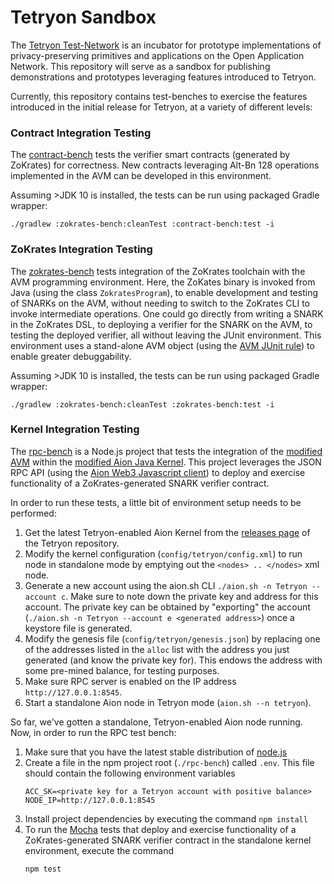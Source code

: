 # Tetryon Sandbox

The [Tetryon Test-Network](https://github.com/aionnetwork/tetryon) is an incubator for prototype implementations of privacy-preserving primitives and applications on the Open Application Network. This repository will serve as a sandbox for publishing demonstrations and prototypes leveraging features introduced to Tetryon.  

Currently, this repository contains test-benches to exercise the features introduced in the initial release for Tetryon, at a variety of different levels:  

### Contract Integration Testing

The [contract-bench](https://github.com/aionnetwork/tetryon-bench/tree/master/contract-bench) tests the verifier smart contracts (generated by ZoKrates) for correctness. New contracts leveraging Alt-Bn 128 operations implemented in the AVM can be developed in this environment.  

Assuming >JDK 10 is installed, the tests can be run using packaged Gradle wrapper: 
```
./gradlew :zokrates-bench:cleanTest :contract-bench:test -i
```

### ZoKrates Integration Testing

The [zokrates-bench](https://github.com/aionnetwork/tetryon-bench/tree/master/zokrates-bench) tests integration of the ZoKrates toolchain with the AVM programming environment. Here, the ZoKates binary is invoked from Java (using the class `ZokratesProgram`), to enable development and testing of SNARKs on the AVM, without needing to switch to the ZoKrates CLI to invoke intermediate operations. One could go directly from writing a SNARK in the ZoKrates DSL, to deploying a verifier for the SNARK on the AVM, to testing the deployed verifier, all without leaving the JUnit environment. This environment uses a stand-alone AVM object (using the [AVM JUnit rule](https://blog.aion.network/debugging-avm-contracts-4a3256e86221)) to enable greater debuggability.  

Assuming >JDK 10 is installed, the tests can be run using packaged Gradle wrapper: 
```
./gradlew :zokrates-bench:cleanTest :zokrates-bench:test -i
```

### Kernel Integration Testing

The [rpc-bench](https://github.com/aionnetwork/tetryon-bench/tree/master/rpc-bench) is a Node.js project that tests the integration of the [modified AVM](https://github.com/ali-sharif/avm) within the [modified Aion Java Kernel](https://github.com/aionnetwork/aion/tree/tetryon). This project leverages the JSON RPC API (using the [Aion Web3 Javascript client](https://www.npmjs.com/package/aion-web3)) to deploy and exercise functionality of a  ZoKrates-generated SNARK verifier contract. 

In order to run these tests, a little bit of environment setup needs to be performed: 

1. Get the latest Tetryon-enabled Aion Kernel from the [releases page](https://github.com/aionnetwork/tetryon/releases) of the Tetryon repository. 
2. Modify the kernel configuration (`config/tetryon/config.xml`) to run node in standalone mode by emptying out the `<nodes> .. </nodes>` xml node.
3. Generate a new account using the aion.sh CLI `./aion.sh -n Tetryon --account c`. Make sure to note down the private key and address for this account. The private key can be obtained by "exporting" the account (`./aion.sh -n Tetryon --account e <generated address>`) once a keystore file is generated.
4. Modify the genesis file (`config/tetryon/genesis.json`) by replacing one of the addresses listed in the `alloc` list with the address you just generated (and know the private key for). This endows the address with some pre-mined balance, for testing purposes.
5. Make sure RPC server is enabled on the IP address `http://127.0.0.1:8545`.  
6. Start a standalone Aion node in Tetryon mode (`aion.sh --n tetryon`).

So far, we've gotten a standalone, Tetryon-enabled Aion node running. Now, in order to run the RPC test bench: 

1. Make sure that you have the latest stable distribution of [node.js](https://github.com/nvm-sh/nvm)
2. Create a file in the npm project root (`./rpc-bench`) called `.env`. This file should contain the following environment variables
    ```
    ACC_SK=<private key for a Tetryon account with positive balance>
    NODE_IP=http://127.0.0.1:8545
    ```
3. Install project dependencies by executing the command `npm install`
4. To run the [Mocha](https://mochajs.org/) tests that deploy and exercise functionality of a ZoKrates-generated SNARK verifier contract in the standalone kernel environment, execute the command 
    ```
    npm test
    ```







